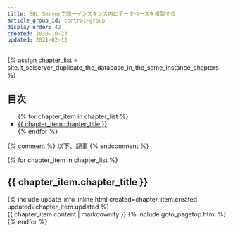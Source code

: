 ```yaml
---
title: SQL Serverで同一インスタンス内にデータベースを複製する
article_group_id: control-group
display_order: 42
created: 2020-10-23
updated: 2021-02-12
---
```

{% assign chapter_list = site.it_sqlserver_duplicate_the_database_in_the_same_instance_chapters %}

## <a name="index">目次</a>

<ul>
{% for chapter_item in chapter_list %}
<li><a href="#{{ chapter_item.chapter_id }}">{{ chapter_item.chapter_title }}</a></li>
{% endfor %}
</ul>

{% comment %} 以下、記事 {% endcomment %}

{% for chapter_item in chapter_list %}
## <a name="{{ chapter_item.chapter_id }}">{{ chapter_item.chapter_title }}</a>
<div class="chapter-updated">{% include update_info_inline.html created=chapter_item.created updated=chapter_item.updated %}</div>
{{ chapter_item.content | markdownify }}
{% include goto_pagetop.html %}
{% endfor %}
